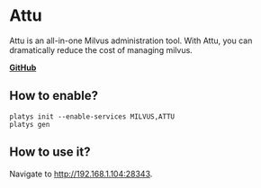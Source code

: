 # Attu

Attu is an all-in-one Milvus administration tool. With Attu, you can dramatically reduce the cost of managing milvus.

 **[GitHub](https://github.com/zilliztech/attu)**

## How to enable?

```
platys init --enable-services MILVUS,ATTU
platys gen
```

## How to use it?

Navigate to <http://192.168.1.104:28343>.
